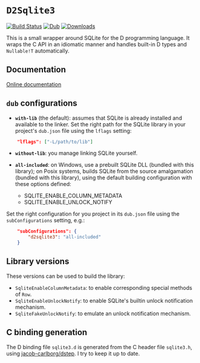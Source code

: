# `D2Sqlite3`

[![Build Status](https://travis-ci.org/dlang-community/d2sqlite3.svg)](https://travis-ci.org/dlang-community/d2sqlite3)
[![Dub](https://img.shields.io/dub/v/d2sqlite3.svg)](http://code.dlang.org/packages/d2sqlite3)
[![Downloads](https://img.shields.io/dub/dt/d2sqlite3.svg)](https://code.dlang.org/packages/d2sqlite3)

This is a small wrapper around SQLite for the D programming language.
It wraps the C API in an idiomatic manner and handles built-in D types and
`Nullable!T` automatically.

## Documentation

[Online documentation](http://dlang-community.github.io/d2sqlite3/d2sqlite3.html)

## `dub` configurations

- **`with-lib`** (the default): assumes that SQLite is already installed and available to the linker. Set the right path for the SQLite library in your project's `dub.json` file using the `lflags` setting:

```json
    "lflags": ["-L/path/to/lib"]
```

- **`without-lib`**: you manage linking SQLite yourself.

- **`all-included`**: on Windows, use a prebuilt SQLite DLL (bundled with this library); on Posix systems, builds SQLite from the source amalgamation (bundled with this library), using the default building configuration with these options defined:
  - SQLITE_ENABLE_COLUMN_METADATA
  - SQLITE_ENABLE_UNLOCK_NOTIFY

Set the right configuration for you project in its `dub.json` file using the `subConfigurations` setting, e.g.:

```json
    "subConfigurations": {
        "d2sqlite3": "all-included"
    }
```

## Library versions

These versions can be used to build the library:

- `SqliteEnableColumnMetadata`: to enable corresponding special methods of `Row`.
- `SqliteEnableUnlockNotify`: to enable SQLite's builtin unlock notification mechanism.
- `SqliteFakeUnlockNotify`: to emulate an unlock notification mechanism.

## C binding generation

The D binding file `sqlite3.d` is generated from the C header file `sqlite3.h`, using [jacob-carlborg/dstep](https://github.com/jacob-carlborg/dstep). I try to keep it up to date.
